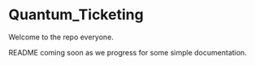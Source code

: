 # Quantum_Ticketing

Welcome to the repo everyone.

README coming soon as we progress for some simple documentation.
